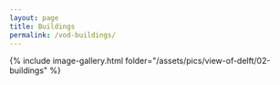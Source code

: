 ```yaml
---
layout: page
title: Buildings
permalink: /vod-buildings/
---
```


<!--create a image gallery by folder-->
{% include image-gallery.html folder="/assets/pics/view-of-delft/02-buildings" %}

<!--script and css for lightbox to create a slide view of images-->
<script type="text/javascript" src="/js/lightbox.js"></script>
<link rel="stylesheet" href="/css/lightbox.css">